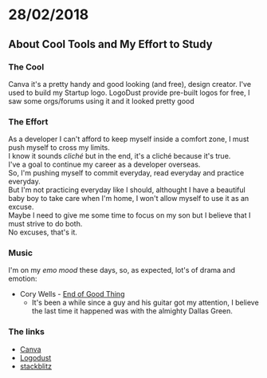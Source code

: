 # 28/02/2018
## About Cool Tools and My Effort to Study

### The Cool
Canva it's a pretty handy and good looking (and free), design creator. I've used to build my Startup logo.
LogoDust provide pre-built logos for free, I saw some orgs/forums using it and it looked pretty good    

### The Effort
As a developer I can't afford to keep myself inside a comfort zone, I must push myself to cross my limits.   
I know it sounds _cliché_ but in the end, it's a cliché because it's true.   
I've a goal to continue my career as a developer overseas.   
So, I'm pushing myself to commit everyday, read everyday and practice everyday.  
But I'm not practicing everyday like I should, althought I have a beautiful baby boy to take care when I'm home, I won't allow myself to use it as an excuse.   
Maybe I need to give me some time to focus on my son but I believe that I must strive to do both.    
No excuses, that's it.

### Music    

I'm on my _emo mood_ these days, so, as expected, lot's of drama and emotion:

- Cory Wells - [End of Good Thing](https://www.youtube.com/watch?v=fUFicIPGbFc)
  - It's been a while since a guy and his guitar got my attention, I believe the last time it happened was with the almighty Dallas Green.

### The links
- [Canva](https://www.canva.com/)
- [Logodust](http://logodust.com/)
- [stackblitz](https://stackblitz.com/)
